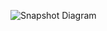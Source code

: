 ![Snapshot Diagram](https://raw.githubusercontent.com/your-username/your-repo/main/dbt_core/snapshots/snapshot.png)

